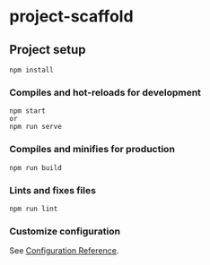 # project-scaffold

## Project setup
```
npm install
```

### Compiles and hot-reloads for development
```
npm start
or
npm run serve
```

### Compiles and minifies for production
```
npm run build
```

### Lints and fixes files
```
npm run lint
```

### Customize configuration
See [Configuration Reference](https://cli.vuejs.org/config/).
